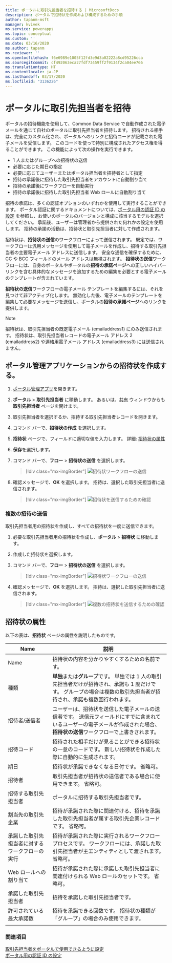 ```yaml
---
title: ポータルに取引先担当者を招待する | MicrosoftDocs
description: ポータルで招待状を作成および構成するための手順
author: tapanm-msft
manager: kvivek
ms.service: powerapps
ms.topic: conceptual
ms.custom: ''
ms.date: 03/16/2020
ms.author: tapanm
ms.reviewer: ''
ms.openlocfilehash: f6e6989e1005f12fd3e9d3a02222a8cd95226cca
ms.sourcegitcommit: cf492063eca27fdf73459ff2f9134f2ca04ee766
ms.translationtype: HT
ms.contentlocale: ja-JP
ms.lasthandoff: 03/17/2020
ms.locfileid: "3136226"
---
```

# <a name="invite-contacts-to-your-portals"></a>ポータルに取引先担当者を招待

ポータルの招待機能を使用して、Common Data Service で自動作成された電子メールを通じて自社のポータルに取引先担当者を招待します。 招待される相手は、完全にカスタム化され、ポータルへのリンクと招待コードが記載された電子メールを受信します。 このコードを使って特別に構成されたアクセス権を得ることができます。 この機能によって次の操作を実行できます。

- 1 人またはグループへの招待状の送信
-   必要に応じた期日の指定
-   必要に応じてユーザーまたはポータル担当者を招待者として指定
-   招待の承諾後に招待した取引先担当者をアカウントに自動割り当て
-   招待の承諾後にワークフローを自動実行
-   招待の承諾後に招待した取引先担当者 Web ロールに自動割り当て

招待の承諾は、多くの認証オプションのいずれかを使用して実行することができます。 ポータル認証に関するドキュメントについては、[ポータル用の認証 ID の設定](set-authentication-identity.md) を参照し、お使いのポータルのバージョンと構成に該当するモデルを選択してください。 承諾後、ユーザーは管理者から提供された何れかの設定を使用します。 招待の承諾の活動は、招待状と取引先担当者に対して作成されます。

招待状は、**招待状の送信**のワークフローによって送信されます。 既定では、ワークフローは汎用メッセージを使用して電子メールを作成し、招待する取引先担当者の主要電子メール アドレスに送信します。 安全な通信を確保するために、CC や BCC フィールドのメール アドレスは無視されます。 **招待状の送信**ワークフローには、自身のポータルやポータルの**招待の承諾ページ**への正しいハイパーリンクを含む具体的なメッセージを追加するための編集を必要とする電子メールのテンプレートが含まれています。

**招待状の送信**ワークフローの電子メール テンプレートを編集するには、それを見つけて非アクティブ化します。 無効化した後、電子メールのテンプレートを編集して必要なメッセージを送信し、ポータルの**招待の承諾ページ**へのリンクを提供します。

> [!NOTE]
> 招待状は、取引先担当者の既定電子メール (emailaddress1) にのみ送信されます。 招待状は、取引先担当者レコードの電子メール アドレス 2 (emailaddress2) や連絡用電子メール アドレス (emailaddress3) には送信されません。

## <a name="create-invitations-from-portal-management-app"></a>ポータル管理アプリケーションからの招待状を作成する。

1.  [ポータル管理アプリ](configure-portal.md)を開きます。

2.  **ポータル** > **取引先担当者** に移動します。
    あるいは、[共有](../manage-existing-portals.md#share) ウィンドウからも **取引先担当者** ページを開けます。 

3.  取引先担当者を選択するか、招待する取引先担当者レコードを開きます。

4.  コマンド バーで、**招待状の作成** を選択します。

5.  **招待状** ページで、フィールドに適切な値を入力します。 詳細: [招待状の属性](#invitation-attributes)

6.  **保存**を選択します。

7.  コマンド バーで、**フロー** > **招待状の送信** を選択します。

    > [!div class="mx-imgBorder"]
    > ![招待状ワークフローの送信](../media/send-invitation-portal-app.png "招待状ワークフローの送信")

8.  確認メッセージで、**OK** を選択します。 招待は、選択した取引先担当者に送信されます。

    > [!div class="mx-imgBorder"]
    > ![招待状を送信するための確認](../media/confirm-invitation-portal-app.png "招待状を送信するための確認")

### <a name="send-multiple-invitations"></a>複数の招待の送信

取引先担当者用の招待状を作成し、すべての招待状を一度に送信できます。

1.  必要な取引先担当者用の招待状を作成し、**ポータル** > **招待状** に移動します。

2.  作成した招待状を選択します。

3.  コマンド バーで、**フロー** > **招待状の送信** を選択します。

    > [!div class="mx-imgBorder"]
    > ![招待状ワークフローの送信](../media/send-invitation-portal-app.png "招待状ワークフローの送信")

4.  確認メッセージで、**OK** を選択します。 招待は、選択した取引先担当者に送信されます。

    > [!div class="mx-imgBorder"]
    > ![複数の招待状を送信するための確認](../media/confirm-multiple-invites-portal-app.png "複数の招待状を送信するための確認")

## <a name="invitation-attributes"></a>招待状の属性

以下の表は、**招待状** ページの属性を説明したものです。


|  Name    |    説明    |
|-------|------------|
|                 Name                  |                                                                                                      招待状の内容を分かりやすくするための名前です。                                                                                                      |
|                 種類                  |                                             **単独**または**グループ**です。 単独では 1 人の取引先担当者だけが招待され、承諾も 1 度だけです。 グループの場合は複数の取引先担当者が招待され、承諾も複数回行われます。                                              |
|             招待者/送信者              | ユーザーは、招待状を送信した電子メールの送信者です。 送信元フィールドにすでに含まれているユーザーの電子メールが作成された場合、**招待状の送信**ワークフローで上書きされます。 |
|            招待コード            |                                                                 招待された相手だけが見ることができる招待状の一意のコードです。 新しい招待状を作成した際に自動的に生成されます。                                                                  |
|              期日              |                                                                                     招待状が承諾できなくなる日付です。 省略可。                                                                                     |
|                招待者                |                                                                                               取引先担当者が招待状の送信者である場合に使用できます。 省略可。                                                                                                |
|          招待する取引先担当者           |                                                                                                             ポータルに招待する取引先担当者です。                                                                                                              |
|           割当先の取引先企業           |                                                                        招待が承諾された際に関連付ける、招待を承諾した取引先担当者が属する取引先企業レコードです。 省略可。                                                                        |
| 承諾した取引先担当者に対するワークフローの実行 |                                                         招待が承諾された際に実行されるワークフロー プロセスです。 ワークフローには、承諾した取引先担当者が主エンティティとして渡されます。 省略可。                                                          |
|          Web ロールへの割り当て          |                                                                               招待が承諾された際に承諾した取引先担当者に関連付けられる Web ロールのセットです。 省略可。                                                                                |
|          承諾した取引先担当者          |                                                                                                   招待を承諾した取引先担当者です。                                                                                                   |
|      許可されている最大承諾数      |                                                                                   招待を承諾できる回数です。 招待状の種類が「グループ」の場合のみ使用できます。                                                                                   |
|                                       |                                                                                                                                                                                                                                                                    |

### <a name="see-also"></a>関連項目

[取引先担当者をポータルで使用できるように設定](configure-contacts.md)  
[ポータル用の認証 ID の設定](set-authentication-identity.md)  
